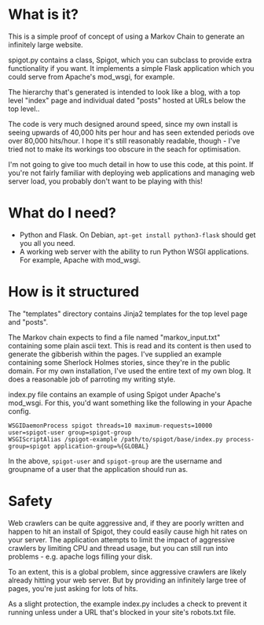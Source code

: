 # What is it?

This is a simple proof of concept of using a Markov Chain to 
generate an infinitely large website.

spigot.py contains a class, Spigot, which you can subclass to provide
extra functionality if you want. It implements a simple Flask application
which you could serve from Apache's mod_wsgi, for example.

The hierarchy that's generated is intended to look like a blog, with a 
top level "index" page and individual dated "posts" hosted at URLs below
the top level..

The code is very much designed around speed, since my own install is seeing
upwards of 40,000 hits per hour and has seen extended periods ove over
80,000 hits/hour. I hope it's still reasonably readable, though - I've tried
not to make its workings too obscure in the seach for optimisation.

I'm not going to give too much detail in how to use this code, at this
point. If you're not fairly familiar with deploying web applications and
managing web server load, you probably don't want to be playing with this!

# What do I need?

* Python and Flask. On Debian, ```apt-get install python3-flask``` should
  get you all you need.
* A working web server with the ability to run Python WSGI applications.
  For example, Apache with mod_wsgi.

# How is it structured

The "templates" directory contains Jinja2 templates for the top level page
and "posts".

The Markov chain expects to find a file named "markov_input.txt" containing
some plain ascii text. This is read and its content is then used to generate
the gibberish within the pages. I've supplied an example containing some
Sherlock Holmes stories, since they're in the public domain. For my own
installation, I've used the entire text of my own blog. It does a reasonable
job of parroting my writing style.

index.py file contains an example of using Spigot under Apache's mod_wsgi.
For this, you'd want something like the following in your Apache config.

    WSGIDaemonProcess spigot threads=10 maximum-requests=10000 user=spigot-user group=spigot-group
    WSGIScriptAlias /spigot-example /path/to/spigot/base/index.py process-group=spigot application-group=%{GLOBAL}

In the above, ```spigot-user``` and ```spigot-group``` are the username and 
groupname of a user that the application should run as.

# Safety

Web crawlers can be quite aggressive and, if they are poorly written and
happen to hit an install of Spigot, they could easily cause high hit rates
on your server. The application attempts to limit the impact of aggressive
crawlers by limiting CPU and thread usage, but you can still run into 
problems - e.g. apache logs filling your disk.

To an extent, this is a global problem, since aggressive crawlers are likely
already hitting your web server. But by providing an infinitely large
tree of pages, you're just asking for lots of hits.

As a slight protection, the example index.py includes a check to prevent
it running unless under a URL that's blocked in your site's robots.txt
file.
